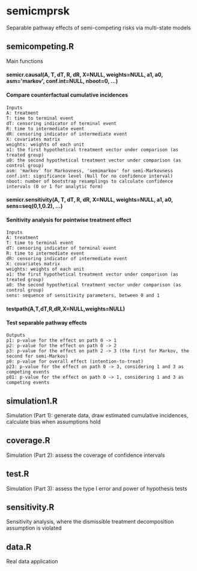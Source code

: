 # semicmprsk
Separable pathway effects of semi-competing risks via multi-state models

## semicompeting.R
Main functions
#### semicr.causal(A, T, dT, R, dR, X=NULL, weights=NULL, a1, a0, asm='markov', conf.int=NULL, nboot=0, ...)
#### Compare counterfactual cumulative incidences
    Inputs
    A: treatment
    T: time to terminal event
    dT: censoring indicator of terminal event
    R: time to intermediate event
    dR: censoring indicator of intermediate event
    X: covariates matrix
    weights: weights of each unit
    a1: the first hypothetical treatment vector under comparison (as treated group)
    a0: the second hypothetical treatment vector under comparison (as control group)
    asm: 'markov' for Markovness, 'semimarkov' for semi-Markovness
    conf.int: significance level (Null for no confidence interval)
    nboot: number of bootstrap resamplings to calculate confidence intervals (0 or 1 for analytic form)
#### semicr.sensitivity(A, T, dT, R, dR, X=NULL, weights=NULL, a1, a0, sens=seq(0,1,0.2), ...)
#### Senitivity analysis for pointwise treatment effect
    Inputs
    A: treatment
    T: time to terminal event
    dT: censoring indicator of terminal event
    R: time to intermediate event
    dR: censoring indicator of intermediate event
    X: covariates matrix
    weights: weights of each unit
    a1: the first hypothetical treatment vector under comparison (as treated group)
    a0: the second hypothetical treatment vector under comparison (as control group)
    sens: sequence of sensitivity parameters, between 0 and 1
#### testpath(A,T,dT,R,dR,X=NULL,weights=NULL)
#### Test separable pathway effects
    Outputs
    p1: p-value for the effect on path 0 -> 1
    p2: p-value for the effect on path 0 -> 2
    p3: p-value for the effect on path 2 -> 3 (the first for Markov, the second for semi-Markov)
    p0: p-value for overall effect (intention-to-treat)
    p23: p-value for the effect on path 0 -> 3, considering 1 and 3 as competing events
    p01: p-value for the effect on path 0 -> 1, considering 1 and 3 as competing events

## simulation1.R
Simulation (Part 1): generate data, draw estimated cumulative incidences, calculate bias when assumptions hold

## coverage.R
Simulation (Part 2): assess the coverage of confidence intervals

## test.R
Simulation (Part 3): assess the type I error and power of hypothesis tests

## sensitivity.R
Sensitivity analysis, where the dismissible treatment decomposition assumption is violated

## data.R
Real data application
